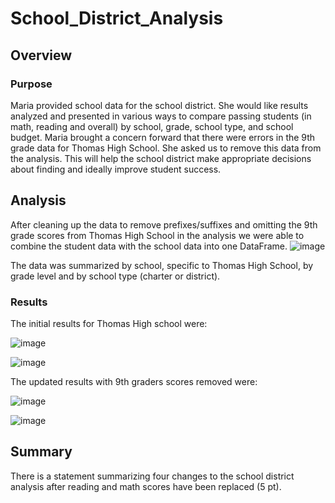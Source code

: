 # School_District_Analysis

## Overview

### Purpose
Maria provided school data for the school district. She would like results analyzed and presented in various ways to compare passing students (in math, reading and overall) by school, grade, school type, and school budget. Maria brought a concern forward that there were errors in the 9th grade data for Thomas High School. She asked us to remove this data from the analysis. This will help the school district make appropriate decisions about finding and ideally improve student success.


## Analysis

After cleaning up the data to remove prefixes/suffixes and omitting the 9th grade scores from Thomas High School in the analysis we were able to combine the student data with the school data into one DataFrame.
![image](https://user-images.githubusercontent.com/95710184/150044874-7fa3a392-5207-4943-b8f4-105feac76cf6.png)

The data was summarized by school, specific to Thomas High School, by grade level and by school type (charter or district). 



### Results
The initial results for Thomas High school were:

![image](https://user-images.githubusercontent.com/95710184/150046003-b53d4a5e-1058-4273-ac75-551c4a26918b.png)

![image](https://user-images.githubusercontent.com/95710184/150045865-2c3966c0-7b6d-4538-90ea-f85d8a497667.png)

The updated results with 9th graders scores removed were:

![image](https://user-images.githubusercontent.com/95710184/150047449-74df66fa-7d1c-446d-bf7a-48f00d036618.png)

![image](https://user-images.githubusercontent.com/95710184/150047357-d36072cb-8574-42f0-828e-2a5ab4177921.png)





## Summary
There is a statement summarizing four changes to the school district analysis after reading and math scores have been replaced (5 pt).

